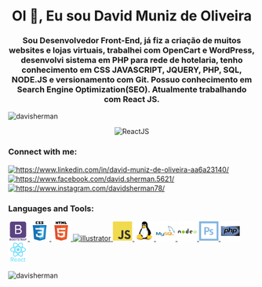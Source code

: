 <h1 align="center">OI 👋, Eu sou David Muniz de Oliveira</h1>
<h3 align="center">Sou Desenvolvedor Front-End, já fiz a criação de muitos websites e lojas virtuais, trabalhei com OpenCart e WordPress, desenvolvi sistema em PHP para rede de hotelaria, tenho conhecimento em CSS JAVASCRIPT, JQUERY, PHP, SQL, NODE.JS e versionamento com Git. Possuo conhecimento em Search Engine Optimization(SEO). Atualmente trabalhando com React JS.</h3>

<p align="left"> <img src="https://komarev.com/ghpvc/?username=davisherman&label=Profile%20views&color=0e75b6&style=flat" alt="davisherman" /> </p>

<p align="center"><img src="https://storage.googleapis.com/dpw/app/uploads/2019/04/snippets-es6-es7-react-visual-studio-code-javascript-extensoes-plugins.gif" alt="ReactJS" /></p>

<h3 align="left">Connect with me:</h3>
<p align="left">
<a href="https://www.linkedin.com/in/david-muniz-de-oliveira-aa6a23140/" target="blank"><img align="center" src="https://raw.githubusercontent.com/rahuldkjain/github-profile-readme-generator/master/src/images/icons/Social/linked-in-alt.svg" alt="https://www.linkedin.com/in/david-muniz-de-oliveira-aa6a23140/" height="30" width="40" /></a>
<a href="https://www.facebook.com/david.sherman.5621/" target="blank"><img align="center" src="https://raw.githubusercontent.com/rahuldkjain/github-profile-readme-generator/master/src/images/icons/Social/facebook.svg" alt="https://www.facebook.com/david.sherman.5621/" height="30" width="40" /></a>
<a href="https://www.instagram.com/davidsherman78/" target="blank"><img align="center" src="https://raw.githubusercontent.com/rahuldkjain/github-profile-readme-generator/master/src/images/icons/Social/instagram.svg" alt="https://www.instagram.com/davidsherman78/" height="30" width="40" /></a>
</p>

<h3 align="left">Languages and Tools:</h3>
<p align="left"> <a href="https://getbootstrap.com" target="_blank"> <img src="https://raw.githubusercontent.com/devicons/devicon/master/icons/bootstrap/bootstrap-plain-wordmark.svg" alt="bootstrap" width="40" height="40"/> </a> <a href="https://www.w3schools.com/css/" target="_blank"> <img src="https://raw.githubusercontent.com/devicons/devicon/master/icons/css3/css3-original-wordmark.svg" alt="css3" width="40" height="40"/> </a> <a href="https://www.w3.org/html/" target="_blank"> <img src="https://raw.githubusercontent.com/devicons/devicon/master/icons/html5/html5-original-wordmark.svg" alt="html5" width="40" height="40"/> </a> <a href="https://www.adobe.com/in/products/illustrator.html" target="_blank"> <img src="https://www.vectorlogo.zone/logos/adobe_illustrator/adobe_illustrator-icon.svg" alt="illustrator" width="40" height="40"/> </a> <a href="https://developer.mozilla.org/en-US/docs/Web/JavaScript" target="_blank"> <img src="https://raw.githubusercontent.com/devicons/devicon/master/icons/javascript/javascript-original.svg" alt="javascript" width="40" height="40"/> </a> <a href="https://www.linux.org/" target="_blank"> <img src="https://raw.githubusercontent.com/devicons/devicon/master/icons/linux/linux-original.svg" alt="linux" width="40" height="40"/> </a> <a href="https://www.mysql.com/" target="_blank"> <img src="https://raw.githubusercontent.com/devicons/devicon/master/icons/mysql/mysql-original-wordmark.svg" alt="mysql" width="40" height="40"/> </a> <a href="https://nodejs.org" target="_blank"> <img src="https://raw.githubusercontent.com/devicons/devicon/master/icons/nodejs/nodejs-original-wordmark.svg" alt="nodejs" width="40" height="40"/> </a> <a href="https://www.photoshop.com/en" target="_blank"> <img src="https://raw.githubusercontent.com/devicons/devicon/master/icons/photoshop/photoshop-line.svg" alt="photoshop" width="40" height="40"/> </a> <a href="https://www.php.net" target="_blank"> <img src="https://raw.githubusercontent.com/devicons/devicon/master/icons/php/php-original.svg" alt="php" width="40" height="40"/> </a> <a href="https://reactjs.org/" target="_blank"> <img src="https://raw.githubusercontent.com/devicons/devicon/master/icons/react/react-original-wordmark.svg" alt="react" width="40" height="40"/> </a> </p>

<p><img align="center" src="https://github-readme-stats.vercel.app/api/top-langs?username=davisherman&show_icons=true&locale=en&layout=compact" alt="davisherman" /></p>

